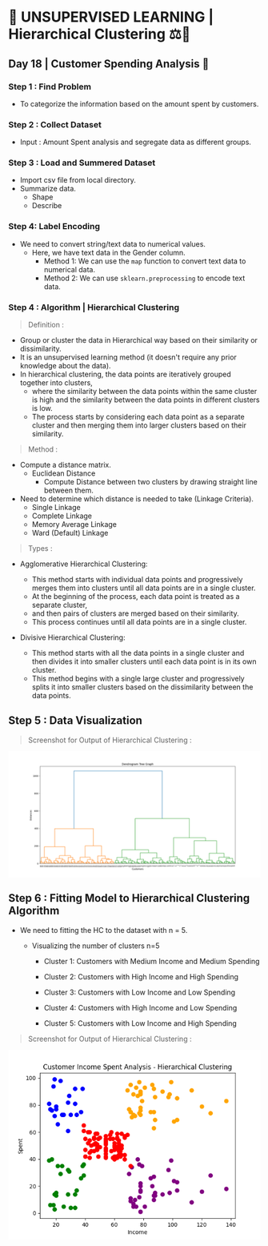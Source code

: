 # 💛 UNSUPERVISED LEARNING | Hierarchical Clustering ⚖🌲

## Day 18 | Customer Spending Analysis 🙂

### Step 1 :  Find Problem 

- To categorize the information based on the amount spent by customers.

### Step 2 : Collect Dataset 

- Input : Amount Spent analysis and segregate data as different groups.

### Step 3 : Load and Summered Dataset

- Import csv file from local directory.
- Summarize data.
  - Shape
  - Describe
  
### Step 4: Label Encoding

- We need to convert string/text data to numerical values.
  - Here, we have text data in the Gender column.
    - Method 1:  We can use the ``map`` function to convert text data to numerical data.
    - Method 2: We can use ``sklearn.preprocessing`` to encode text data.

### Step 4 : Algorithm | Hierarchical Clustering 

> Definition :

- Group or cluster the data in Hierarchical way based on their similarity or dissimilarity.
- It is an unsupervised learning method (it doesn't require any prior knowledge about the data).
- In hierarchical clustering, the data points are iteratively grouped together into clusters, 
  - where the similarity between the data points within the same cluster is high and the similarity between the data points in different clusters is low. 
  - The process starts by considering each data point as a separate cluster and then merging them into larger clusters based on their similarity. 

> Method :

- Compute a distance matrix.
  - Euclidean Distance 
    - Compute Distance between two clusters by drawing straight line between them.
- Need to determine which distance is needed to take (Linkage Criteria).
  - Single Linkage 
  - Complete Linkage
  - Memory Average Linkage
  - Ward (Default) Linkage

> Types :

- Agglomerative Hierarchical Clustering:

  - This method starts with individual data points and progressively merges them into clusters until all data points are in a single cluster. 
  - At the beginning of the process, each data point is treated as a separate cluster, 
  - and then pairs of clusters are merged based on their similarity. 
  - This process continues until all data points are in a single cluster.

- Divisive Hierarchical Clustering:

  - This method starts with all the data points in a single cluster and then divides it into smaller clusters until each data point is in its own cluster. 
  - This method begins with a single large cluster and progressively splits it into smaller clusters based on the dissimilarity between the data points.


## Step 5 : Data Visualization

> Screenshot for Output of Hierarchical Clustering : 

<img align="center" src="Dendrogram Tree Graph.png" alt="icon"/>


## Step 6 : Fitting Model to Hierarchical Clustering Algorithm

- We need to fitting the HC to the dataset with n = 5.

  - Visualizing the number of clusters n=5

    - Cluster 1: Customers with Medium Income and Medium Spending

    - Cluster 2: Customers with High Income and High Spending

    - Cluster 3: Customers with Low Income and Low Spending

    - Cluster 4: Customers with High Income and Low Spending

    - Cluster 5: Customers with Low Income and High Spending

> Screenshot for Output of Hierarchical Clustering : 

<img align="center" src="Customer Income Spent Analysis - HC.png" alt="icon"/>
          
